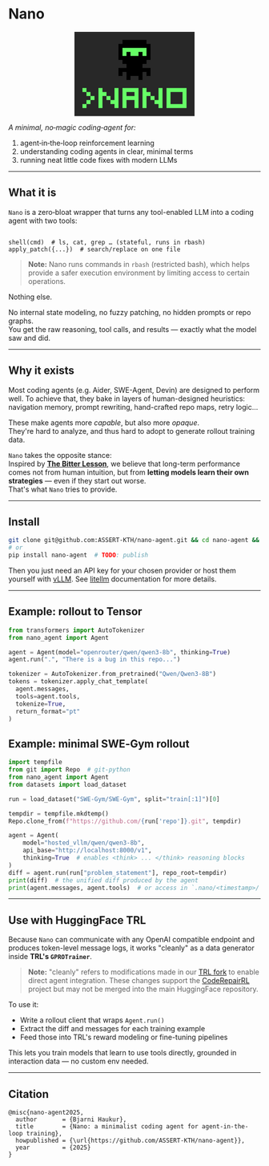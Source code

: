 # Nano
<p align="center">
<svg xmlns="http://www.w3.org/2000/svg" shape-rendering="crispEdges" viewBox="0 -0.5 30 21" width="240" height="168"><path stroke="#282828" d="M0,0h30M0,1h30M0,2h12M18,2h12M0,3h11M19,3h11M0,4h11M19,4h11M0,5h11M19,5h11M0,6h11M19,6h11M0,7h12M18,7h12M0,8h13M17,8h13M0,9h11M19,9h11M0,10h11M12,10h1M17,10h1M19,10h11M0,11h13M14,11h2M17,11h13M0,12h30M0,13h30M0,14h2M3,14h3M7,14h3M11,14h1M16,14h1M18,14h3M22,14h1M28,14h2M0,15h3M4,15h2M8,15h2M11,15h1M13,15h2M16,15h1M19,15h2M22,15h1M24,15h3M28,15h2M0,16h4M5,16h1M7,16h1M9,16h1M11,16h1M16,16h1M18,16h1M20,16h1M22,16h1M24,16h3M28,16h2M0,17h3M4,17h2M7,17h2M11,17h1M13,17h2M16,17h1M18,17h2M22,17h1M24,17h3M28,17h2M0,18h2M3,18h3M7,18h3M11,18h1M13,18h2M16,18h1M18,18h3M22,18h1M28,18h2M0,19h30M0,20h30"/><path stroke="#000000" d="M12,2h6M11,3h8M11,4h1M18,4h1M11,5h1M13,5h1M16,5h1M18,5h1M11,6h8M12,7h6M13,8h4M11,9h8M11,10h1M13,10h4M18,10h1M13,11h1M16,11h1"/><path stroke="#66ff66" d="M12,4h6M12,5h1M14,5h2M17,5h1M2,14h1M6,14h1M10,14h1M12,14h4M17,14h1M21,14h1M23,14h5M3,15h1M6,15h2M10,15h1M12,15h1M15,15h1M17,15h2M21,15h1M23,15h1M27,15h1M4,16h1M6,16h1M8,16h1M10,16h1M12,16h4M17,16h1M19,16h1M21,16h1M23,16h1M27,16h1M3,17h1M6,17h1M9,17h2M12,17h1M15,17h1M17,17h1M20,17h2M23,17h1M27,17h1M2,18h1M6,18h1M10,18h1M12,18h1M15,18h1M17,18h1M21,18h1M23,18h5"/></svg>

</p>

*A minimal, no‑magic coding‑agent for:*

1. agent‑in‑the‑loop reinforcement learning  
2. understanding coding agents in clear, minimal terms  
3. running neat little code fixes with modern LLMs

---

## What it is

`Nano` is a zero‑bloat wrapper that turns any tool-enabled LLM into a coding agent with two tools:

```

shell(cmd)  # ls, cat, grep … (stateful, runs in rbash)
apply_patch({...})  # search/replace on one file

```

> **Note:** Nano runs commands in `rbash` (restricted bash), which helps provide a safer execution environment by limiting access to certain operations.

Nothing else.

No internal state modeling, no fuzzy patching, no hidden prompts or repo graphs.  
You get the raw reasoning, tool calls, and results — exactly what the model saw and did.

---

## Why it exists

Most coding agents (e.g. Aider, SWE-Agent, Devin) are designed to perform well. To achieve that, they bake in layers of human-designed heuristics:  
navigation memory, prompt rewriting, hand-crafted repo maps, retry logic...

These make agents more *capable*, but also more *opaque*.  
They're hard to analyze, and thus hard to adopt to generate rollout training data.

`Nano` takes the opposite stance:  
Inspired by [**The Bitter Lesson**](http://www.incompleteideas.net/IncIdeas/BitterLesson.html), we believe that long-term performance comes not from human intuition, but from **letting models learn their own strategies** — even if they start out worse.  
That's what `Nano` tries to provide.


---

## Install

```bash
git clone git@github.com:ASSERT-KTH/nano-agent.git && cd nano-agent && pip install -e .
# or
pip install nano-agent  # TODO: publish
```

Then you just need an API key for your chosen provider or host them yourself with [vLLM](https://docs.vllm.ai/en/latest/). See [litellm](https://docs.litellm.ai/docs/) documentation for more details.

---

## Example: rollout to Tensor

```python
from transformers import AutoTokenizer
from nano_agent import Agent

agent = Agent(model="openrouter/qwen/qwen3-8b", thinking=True)
agent.run(".", "There is a bug in this repo...")

tokenizer = AutoTokenizer.from_pretrained("Qwen/Qwen3-8B")
tokens = tokenizer.apply_chat_template(
  agent.messages,
  tools=agent.tools,
  tokenize=True,
  return_format="pt"
)
```

## Example: minimal SWE‑Gym rollout

```python
import tempfile
from git import Repo  # git-python
from nano_agent import Agent
from datasets import load_dataset

run = load_dataset("SWE-Gym/SWE-Gym", split="train[:1]")[0]

tempdir = tempfile.mkdtemp()
Repo.clone_from(f"https://github.com/{run['repo']}.git", tempdir)

agent = Agent(
    model="hosted_vllm/qwen/qwen3-8b",
    api_base="http://localhost:8000/v1",
    thinking=True  # enables <think> ... </think> reasoning blocks
)
diff = agent.run(run["problem_statement"], repo_root=tempdir)
print(diff)  # the unified diff produced by the agent
print(agent.messages, agent.tools)  # or access in `.nano/<timestamp>/
```

---

## Use with HuggingFace TRL

Because `Nano` can communicate with any OpenAI compatible endpoint and produces token-level message logs, it works "cleanly" as a data generator inside **TRL's `GPROTrainer`**.

> **Note:** "cleanly" refers to modifications made in our [TRL fork](https://github.com/ASSERT-KTH/trl) to enable direct agent integration. These changes support the [CodeRepairRL](https://github.com/ASSERT-KTH/CodeRepairRL) project but may not be merged into the main HuggingFace repository.

To use it:

* Write a rollout client that wraps `Agent.run()`
* Extract the diff and messages for each training example
* Feed those into TRL's reward modeling or fine-tuning pipelines

This lets you train models that learn to use tools directly, grounded in interaction data — no custom env needed.

---

## Citation

```
@misc{nano-agent2025,
  author       = {Bjarni Haukur},
  title        = {Nano: a minimalist coding agent for agent-in-the-loop training},
  howpublished = {\url{https://github.com/ASSERT-KTH/nano-agent}},
  year         = {2025}
}
```
